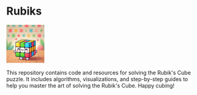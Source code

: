 # Rubiks

<img src="rubiks/public/assets/cube.png" alt="drawing" width="100" height="100"/>

This repository contains code and resources for solving the Rubik's Cube puzzle. It includes algorithms, visualizations, and step-by-step guides to help you master the art of solving the Rubik's Cube. Happy cubing!